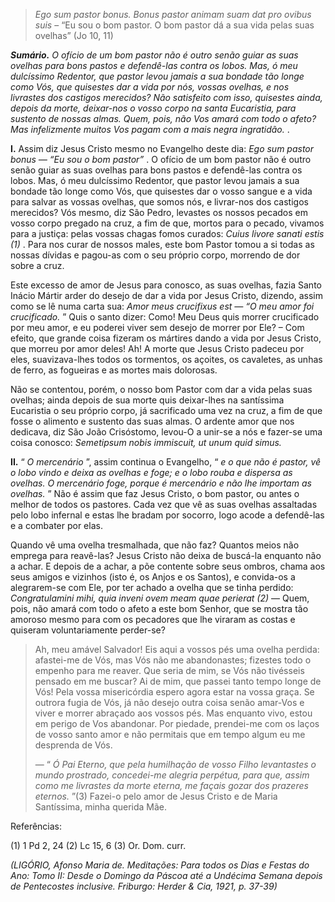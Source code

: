 > *Ego sum pastor bonus. Bonus pastor animam suam dat pro ovibus suis* – “Eu sou o bom pastor. O bom pastor dá a sua vida pelas suas ovelhas” (Jo 10, 11)

***Sumário.** O ofício de um bom pastor não é outro senão guiar as suas ovelhas para bons pastos e defendê-las contra os lobos. Mas, ó meu dulcíssimo Redentor, que pastor levou jamais a sua bondade tão longe como Vós, que quisestes dar a vida por nós, vossas ovelhas, e nos livrastes dos castigos merecidos? Não satisfeito com isso, quisestes ainda, depois da morte, deixar-nos o vosso corpo na santa Eucaristia, para sustento de nossas almas. Quem, pois, não Vos amará com todo o afeto? Mas infelizmente muitos Vos pagam com a mais negra ingratidão.* .

**I.** Assim diz Jesus Cristo mesmo no Evangelho deste dia: *Ego sum pastor bonus — “Eu sou o bom pastor”* . O ofício de um bom pastor não é outro senão guiar as suas ovelhas para bons pastos e defendê-las contra os lobos. Mas, ó meu dulcíssimo Redentor, que pastor levou jamais a sua bondade tão longe como Vós, que quisestes dar o vosso sangue e a vida para salvar as vossas ovelhas, que somos nós, e livrar-nos dos castigos merecidos? Vós mesmo, diz São Pedro, levastes os nossos pecados em vosso corpo pregado na cruz, a fim de que, mortos para o pecado, vivamos para a justiça: pelas vossas chagas fomos curados: *Cuius livore sanati estis (1)* . Para nos curar de nossos males, este bom Pastor tomou a si todas as nossas dívidas e pagou-as com o seu próprio corpo, morrendo de dor sobre a cruz.

Este excesso de amor de Jesus para conosco, as suas ovelhas, fazia Santo Inácio Mártir arder do desejo de dar a vida por Jesus Cristo, dizendo, assim como se lê numa carta sua: *Amor meus crucifixus est — “O meu amor foi crucificado.* ” Quis o santo dizer: Como! Meu Deus quis morrer crucificado por meu amor, e eu poderei viver sem desejo de morrer por Ele? – Com efeito, que grande coisa fizeram os mártires dando a vida por Jesus Cristo, que morreu por amor deles! Ah! A morte que Jesus Cristo padeceu por eles, suavizava-lhes todos os tormentos, os açoites, os cavaletes, as unhas de ferro, as fogueiras e as mortes mais dolorosas.

Não se contentou, porém, o nosso bom Pastor com dar a vida pelas suas ovelhas; ainda depois de sua morte quis deixar-lhes na santíssima Eucaristia o seu próprio corpo, já sacrificado uma vez na cruz, a fim de que fosse o alimento e sustento das suas almas. O ardente amor que nos dedicava, diz São João Crisóstomo, levou-O a unir-se a nós e fazer-se uma coisa conosco: *Semetipsum nobis immiscuit, ut unum quid simus.*

**II.** “ *O mercenário* ”, assim continua o Evangelho, “ *e o que não é pastor, vê o lobo vindo e deixa as ovelhas e foge; e o lobo rouba e dispersa as ovelhas. O mercenário foge, porque é mercenário e não lhe importam as ovelhas.* ” Não é assim que faz Jesus Cristo, o bom pastor, ou antes o melhor de todos os pastores. Cada vez que vê as suas ovelhas assaltadas pelo lobo infernal e estas lhe bradam por socorro, logo acode a defendê-las e a combater por elas.

Quando vê uma ovelha tresmalhada, que não faz? Quantos meios não emprega para reavê-las? Jesus Cristo não deixa de buscá-la enquanto não a achar. E depois de a achar, a põe contente sobre seus ombros, chama aos seus amigos e vizinhos (isto é, os Anjos e os Santos), e convida-os a alegrarem-se com Ele, por ter achado a ovelha que se tinha perdido: *Congratulamini mihi, quia inveni ovem meam quae perierat (2)* — Quem, pois, não amará com todo o afeto a este bom Senhor, que se mostra tão amoroso mesmo para com os pecadores que lhe viraram as costas e quiseram voluntariamente perder-se?

> Ah, meu amável Salvador! Eis aqui a vossos pés uma ovelha perdida: afastei-me de Vós, mas Vós não me abandonastes; fizestes todo o empenho para me reaver. Que seria de mim, se Vós não tivésseis pensado em me buscar? Ai de mim, que passei tanto tempo longe de Vós! Pela vossa misericórdia espero agora estar na vossa graça. Se outrora fugia de Vós, já não desejo outra coisa senão amar-Vos e viver e morrer abraçado aos vossos pés. Mas enquanto vivo, estou em perigo de Vos abandonar. Por piedade, prendei-me com os laços de vosso santo amor e não permitais que em tempo algum eu me desprenda de Vós.
>
> — “ *Ó Pai Eterno, que pela humilhação de vosso Filho levantastes o mundo prostrado, concedei-me alegria perpétua, para que, assim como me livrastes da morte eterna, me façais gozar dos prazeres eternos.* ”(3) Fazei-o pelo amor de Jesus Cristo e de Maria Santíssima, minha querida Mãe.

Referências:

\(1\) 1 Pd 2, 24 (2) Lc 15, 6 (3) Or. Dom. curr.

*(LIGÓRIO, Afonso Maria de. Meditações: Para todos os Dias e Festas do Ano: Tomo II: Desde o Domingo da Páscoa até a Undécima Semana depois de Pentecostes inclusive. Friburgo: Herder & Cia, 1921, p. 37-39)*
